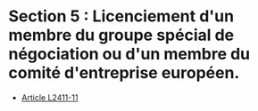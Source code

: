 # Section 5 : Licenciement d'un membre du groupe spécial de négociation ou d'un membre du comité d'entreprise européen.

* [Article L2411-11](./LEGIARTI000006902304.md)
